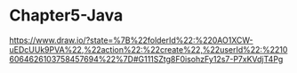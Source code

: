 # Chapter5-Java
https://www.draw.io/?state=%7B%22folderId%22:%220AO1XCW-uEDcUUk9PVA%22,%22action%22:%22create%22,%22userId%22:%22106064626103758457694%22%7D#G111SZtg8F0isohzFy12s7-P7xKVdjT4Pg
